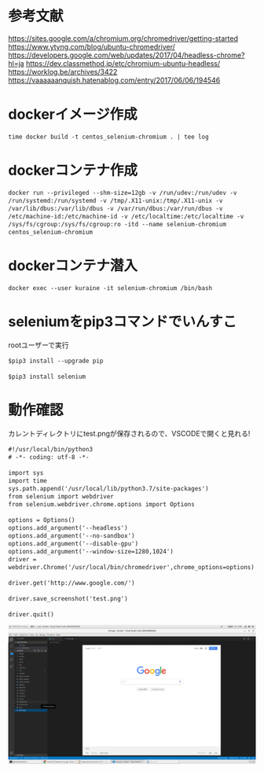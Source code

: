 # 参考文献

https://sites.google.com/a/chromium.org/chromedriver/getting-started
https://www.ytyng.com/blog/ubuntu-chromedriver/
https://developers.google.com/web/updates/2017/04/headless-chrome?hl=ja
https://dev.classmethod.jp/etc/chromium-ubuntu-headless/
https://worklog.be/archives/3422
https://vaaaaaanquish.hatenablog.com/entry/2017/06/06/194546

# dockerイメージ作成

```
time docker build -t centos_selenium-chromium . | tee log
```

# dockerコンテナ作成

```
docker run --privileged --shm-size=12gb -v /run/udev:/run/udev -v /run/systemd:/run/systemd -v /tmp/.X11-unix:/tmp/.X11-unix -v /var/lib/dbus:/var/lib/dbus -v /var/run/dbus:/var/run/dbus -v /etc/machine-id:/etc/machine-id -v /etc/localtime:/etc/localtime -v /sys/fs/cgroup:/sys/fs/cgroup:ro -itd --name selenium-chromium centos_selenium-chromium
```

# dockerコンテナ潜入

```
docker exec --user kuraine -it selenium-chromium /bin/bash
```

# seleniumをpip3コマンドでいんすこ

rootユーザーで実行

```
$pip3 install --upgrade pip

$pip3 install selenium
```

# 動作確認

カレントディレクトリにtest.pngが保存されるので、VSCODEで開くと見れる!

```
#!/usr/local/bin/python3
# -*- coding: utf-8 -*-

import sys
import time
sys.path.append('/usr/local/lib/python3.7/site-packages')
from selenium import webdriver
from selenium.webdriver.chrome.options import Options

options = Options()
options.add_argument('--headless')
options.add_argument('--no-sandbox')
options.add_argument('--disable-gpu')
options.add_argument('--window-size=1280,1024')
driver = webdriver.Chrome('/usr/local/bin/chromedriver',chrome_options=options)

driver.get('http://www.google.com/')

driver.save_screenshot('test.png')

driver.quit()
```


![](./1.png)
